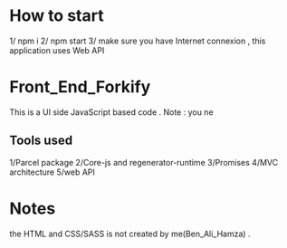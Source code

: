 # How to start

1/ npm i
2/ npm start
3/ make sure you have Internet connexion , this application uses Web API

# Front_End_Forkify

This is a UI side JavaScript based code .
Note : you ne

## Tools used

1/Parcel package
2/Core-js and regenerator-runtime
3/Promises
4/MVC architecture
5/web API

# Notes

the HTML and CSS/SASS is not created by me(Ben_Ali_Hamza) .
